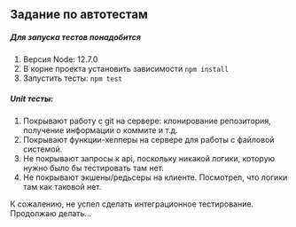 ## Задание по автотестам
##### Для запуска тестов понадобится
1. Версия Node: 12.7.0
2. В корне проекта установить зависимости `npm install`
3. Запустить тесты: `npm test`

##### Unit тесты:
1. Покрывают работу с git на сервере: клонирование репозитория, получение информации о коммите и т.д.
2. Покрывают функции-хелперы на сервере для работы с файловой системой.
3. Не покрывают запросы к api, поскольку никакой логики, которую нужно было бы тестировать там нет.
4. Не покрывают экшены/редьсеры на клиенте. Посмотрел, что логики там как таковой нет.

К сожалению, не успел сделать интеграционное тестирование. Продолжаю делать... 